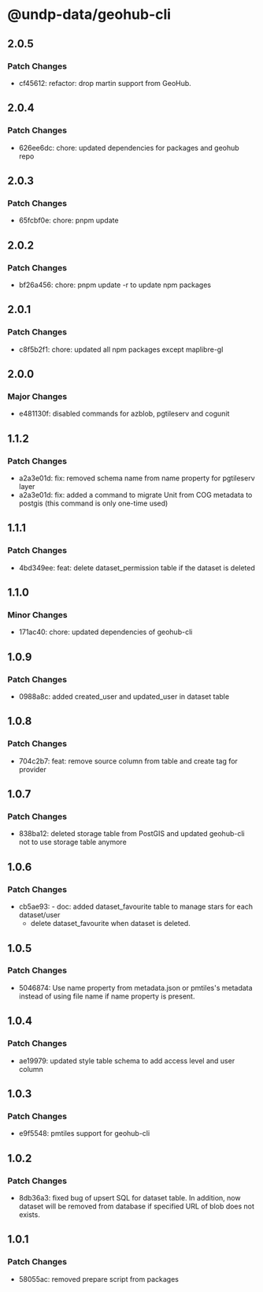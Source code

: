 # @undp-data/geohub-cli

## 2.0.5

### Patch Changes

- cf45612: refactor: drop martin support from GeoHub.

## 2.0.4

### Patch Changes

- 626ee6dc: chore: updated dependencies for packages and geohub repo

## 2.0.3

### Patch Changes

- 65fcbf0e: chore: pnpm update

## 2.0.2

### Patch Changes

- bf26a456: chore: pnpm update -r to update npm packages

## 2.0.1

### Patch Changes

- c8f5b2f1: chore: updated all npm packages except maplibre-gl

## 2.0.0

### Major Changes

- e481130f: disabled commands for azblob, pgtileserv and cogunit

## 1.1.2

### Patch Changes

- a2a3e01d: fix: removed schema name from name property for pgtileserv layer
- a2a3e01d: fix: added a command to migrate Unit from COG metadata to postgis (this command is only one-time used)

## 1.1.1

### Patch Changes

- 4bd349ee: feat: delete dataset_permission table if the dataset is deleted

## 1.1.0

### Minor Changes

- 171ac40: chore: updated dependencies of geohub-cli

## 1.0.9

### Patch Changes

- 0988a8c: added created_user and updated_user in dataset table

## 1.0.8

### Patch Changes

- 704c2b7: feat: remove source column from table and create tag for provider

## 1.0.7

### Patch Changes

- 838ba12: deleted storage table from PostGIS and updated geohub-cli not to use storage table anymore

## 1.0.6

### Patch Changes

- cb5ae93: - doc: added dataset_favourite table to manage stars for each dataset/user
  - delete dataset_favourite when dataset is deleted.

## 1.0.5

### Patch Changes

- 5046874: Use name property from metadata.json or pmtiles's metadata instead of using file name if name property is present.

## 1.0.4

### Patch Changes

- ae19979: updated style table schema to add access level and user column

## 1.0.3

### Patch Changes

- e9f5548: pmtiles support for geohub-cli

## 1.0.2

### Patch Changes

- 8db36a3: fixed bug of upsert SQL for dataset table. In addition, now dataset will be removed from database if specified URL of blob does not exists.

## 1.0.1

### Patch Changes

- 58055ac: removed prepare script from packages
